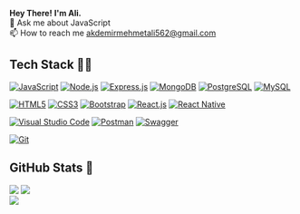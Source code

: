 **Hey There!**
**I'm Ali.**
<br>💬 Ask me about JavaScript<br>📫 How to reach me akdemirmehmetali562@gmail.com

## Tech Stack 💪🏼

[![JavaScript](https://img.shields.io/badge/javascript-%23323330.svg?style=for-the-badge&logo=javascript&logoColor=%23F7DF1E)](https://www.javascript.com/)
[![Node.js](https://img.shields.io/badge/node.js-6DA55F?style=for-the-badge&logo=node.js&logoColor=white)](https://nodejs.org/)
[![Express.js](https://img.shields.io/badge/express.js-%23404d59.svg?logo=Express&style=for-the-badge)](https://expressjs.com/)
[![MongoDB](https://img.shields.io/badge/mongodb-%234ea94b.svg?style=for-the-badge&logo=mongodb&logoColor=white)](https://www.mongodb.com/)
[![PostgreSQL](https://img.shields.io/badge/postgresql-316192?style=for-the-badge&logo=postgresql&logoColor=white)](https://www.postgresql.org/)
[![MySQL](https://img.shields.io/badge/mysql-%2300758F.svg?style=for-the-badge&logo=mysql&logoColor=white)](https://www.mysql.com/)

[![HTML5](https://img.shields.io/badge/html5-%23E34F26.svg?style=for-the-badge&logo=html5&logoColor=white)](https://developer.mozilla.org/en-US/docs/Glossary/HTML5)
[![CSS3](https://img.shields.io/badge/css3-%231572B6.svg?style=for-the-badge&logo=css3&logoColor=white)](https://developer.mozilla.org/en-US/docs/Web/CSS)
[![Bootstrap](https://img.shields.io/badge/bootstrap-%237811f7.svg?style=for-the-badge&logo=bootstrap&logoColor=white)](https://getbootstrap.com/)
[![React.js](https://img.shields.io/badge/react-%2361DAFB.svg?style=for-the-badge&logo=react&logoColor=white)](https://reactjs.org/)
[![React Native](https://img.shields.io/badge/react%20native-%2361DAFB.svg?style=for-the-badge&logo=react&logoColor=white)](https://reactnative.dev/)

[![Visual Studio Code](https://img.shields.io/badge/visual%20studio%20code-0078d7.svg?style=for-the-badge&logo=visual-studio-code&logoColor=white)](https://code.visualstudio.com/)
[![Postman](https://img.shields.io/badge/postman-%23FF6C37.svg?style=for-the-badge&logo=postman&logoColor=white)](https://www.postman.com/)
[![Swagger](https://img.shields.io/badge/swagger-%2385EA2D.svg?style=for-the-badge&logo=swagger&logoColor=black)](https://swagger.io/)

[![Git](https://img.shields.io/badge/git-%23F05033.svg?style=for-the-badge&logo=git&logoColor=white)](https://git-scm.com/)

## GitHub Stats 🔮

![](https://github-readme-stats.vercel.app/api?username=aliakdemirr&theme=radical&hide_border=true&include_all_commits=false&count_private=false)
![](https://github-readme-streak-stats.herokuapp.com/?user=aliakdemirr&theme=radical&hide_border=true)<br/>
![](https://github-readme-stats.vercel.app/api/top-langs/?username=aliakdemirr&theme=radical&hide_border=true&include_all_commits=false&count_private=false&layout=compact)<br/>
